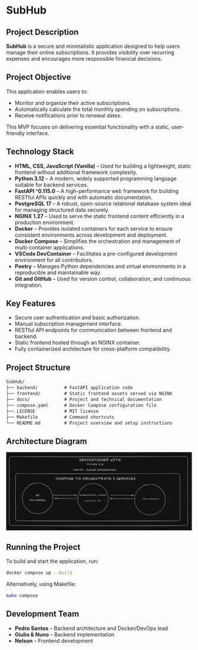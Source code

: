 # SubHub

## Project Description

**SubHub** is a secure and minimalistic application designed to help users manage their online subscriptions. It provides visibility over recurring expenses and encourages more responsible financial decisions.

## Project Objective

This application enables users to:
- Monitor and organize their active subscriptions.
- Automatically calculate the total monthly spending on subscriptions.
- Receive notifications prior to renewal dates.

This MVP focuses on delivering essential functionality with a static, user-friendly interface.

## Technology Stack

- **HTML, CSS, JavaScript (Vanilla)** – Used for building a lightweight, static frontend without additional framework complexity.
- **Python 3.12** – A modern, widely supported programming language suitable for backend services.
- **FastAPI ^0.115.0** – A high-performance web framework for building RESTful APIs quickly and with automatic documentation.
- **PostgreSQL 17** – A robust, open-source relational database system ideal for managing structured data securely.
- **NGINX 1.27** – Used to serve the static frontend content efficiently in a production environment.
- **Docker** – Provides isolated containers for each service to ensure consistent environments across development and deployment.
- **Docker Compose** – Simplifies the orchestration and management of multi-container applications.
- **VSCode DevContainer** – Facilitates a pre-configured development environment for all contributors.
- **Poetry** – Manages Python dependencies and virtual environments in a reproducible and maintainable way.
- **Git and GitHub** – Used for version control, collaboration, and continuous integration.

## Key Features

- Secure user authentication and basic authorization.
- Manual subscription management interface.
- RESTful API endpoints for communication between frontend and backend.
- Static frontend hosted through an NGINX container.
- Fully containerized architecture for cross-platform compatibility.

## Project Structure
```
SubHub/
├── backend/          # FastAPI application code
├── frontend/         # Static frontend assets served via NGINX
├── docs/             # Project and technical documentation
├── compose.yaml      # Docker Compose configuration file
├── LICENSE           # MIT license
├── Makefile          # Command shortcuts
└── README.md         # Project overview and setup instructions
```

## Architecture Diagram

![Architecture diagram](docs\architecture-diagram.png)


## Running the Project

To build and start the application, run:

```bash
docker compose up --build
```

Alternatively, using Makefile:

```bash
make compose
```

## Development Team

- **Pedro Santos** – Backend architecture and Docker/DevOps lead
- **Giulio & Nuno** – Backend implementation
- **Nelson** – Frontend development
